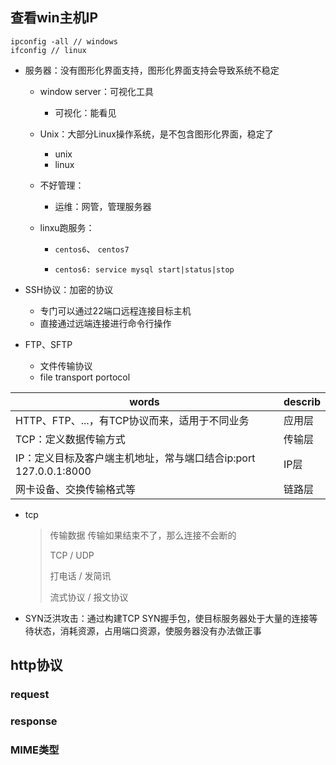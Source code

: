 ## 查看win主机IP

```shell
ipconfig -all // windows
ifconfig // linux 
```

* 服务器：没有图形化界面支持，图形化界面支持会导致系统不稳定

  * window server：可视化工具

    * 可视化：能看见

  * Unix：大部分Linux操作系统，是不包含图形化界面，稳定了

    * unix
    * linux

  * 不好管理：

    * 运维：网管，管理服务器

  * linxu跑服务：

    * `centos6`、 `centos7`

    * ```shell
      centos6: service mysql start|status|stop
      ```

* SSH协议：加密的协议

  * 专门可以通过22端口远程连接目标主机
  * 直接通过远端连接进行命令行操作

* FTP、SFTP

  * 文件传输协议 
  * file transport portocol

| words                                                        | describ |
| ------------------------------------------------------------ | ------- |
| HTTP、FTP、...，有TCP协议而来，适用于不同业务                | 应用层  |
| TCP：定义数据传输方式                                        | 传输层  |
| IP：定义目标及客户端主机地址，常与端口结合ip:port  127.0.0.1:8000 | IP层    |
| 网卡设备、交换传输格式等                                     | 链路层  |

* tcp

  > 传输数据 传输如果结束不了，那么连接不会断的 
  >
  > TCP / UDP
  >
  > 打电话 / 发简讯
  >
  > 流式协议 / 报文协议

* SYN泛洪攻击：通过构建TCP SYN握手包，使目标服务器处于大量的连接等待状态，消耗资源，占用端口资源，使服务器没有办法做正事

## http协议

### request

### response

### MIME类型